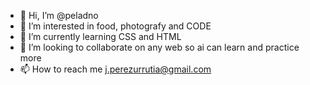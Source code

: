 - 👋 Hi, I’m @peladno
- 👀 I’m interested in food, photografy and CODE
- 🌱 I’m currently learning CSS and HTML
- 💞️ I’m looking to collaborate on any web so ai can learn and practice more
- 📫 How to reach me j.perezurrutia@gmail.com

<!---
peladno/peladno is a ✨ special ✨ repository because its `README.md` (this file) appears on your GitHub profile.
You can click the Preview link to take a look at your changes.
--->
